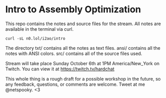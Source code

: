 # Intro to Assembly Optimization

This repo contains the notes and source files for the stream. All notes are 
available in the terminal via curl.

    curl -sL n0.lol/i2ao/intro

The directory txt/ contains all the notes as text files. ansi/ contains all 
the notes with ANSI colors. src/ contains all of the source files used.

Stream will take place Sunday October 6th at 1PM America/New_York on Twitch. You 
can view it at https://twitch.tv/hardchat

This whole thing is a rough draft for a possible workshop in the future, so 
any feedback, questions, or comments are welcome. Tweet at me @netspooky. <3
